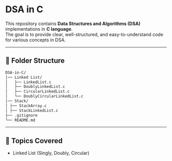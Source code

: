 # DSA in C  

This repository contains **Data Structures and Algorithms (DSA)** implementations in **C language**.  
The goal is to provide clear, well-structured, and easy-to-understand code for various concepts in DSA.  

---

## 📂 Folder Structure  

```bash
DSA-in-C/
│── Linked List/
│   ├── LinkedList.c
│   ├── DoublyLinkedList.c
│   ├── CircularLinkedList.c
│   └── DoublyCircularLinkedList.c
│── Stack/
│ ├── StackArray.c
│ ├── StackLinkedList.c
├── .gitignore 
└── README.md
```

---

## 🚀 Topics Covered  

- Linked List (Singly, Doubly, Circular) 
